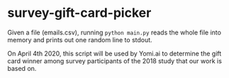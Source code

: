 # survey-gift-card-picker

Given a file (emails.csv), running `python main.py` reads the whole file into memory and prints out one random line to stdout.

On April 4th 2020, this script will be used by Yomi.ai to determine the gift card winner among survey participants of the 2018 study that our work is based on.
